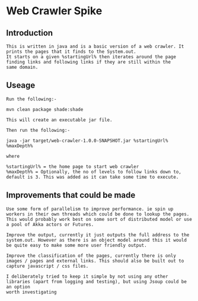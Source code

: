 # Web Crawler Spike

## Introduction

    This is written in java and is a basic version of a web crawler. It prints the pages that it finds to the System.out.
    It starts on a given %startingUrl% then iterates around the page finding links and following links if they are still within the
    same domain.

## Useage

    Run the following:-

    mvn clean package shade:shade

    This will create an executable jar file.

    Then run the following:-

    java -jar target/web-crawler-1.0.0-SNAPSHOT.jar %startingUrl% %maxDepth%

    where

    %startingUrl% = the home page to start web crawler
    %maxDepth% = Optionally, the no of levels to follow links down to, default is 3. This was added as it can take some time to execute.

## Improvements that could be made

    Use some form of parallelism to improve performance. ie spin up workers in their own threads which could be done to lookup the pages.
    This would probably work best on some sort of distributed model or use a pool of Akka actors or Futures.

    Improve the output, currently it just outputs the full address to the system.out. However as there is an object model around this it would
    be quite easy to make some more user friendly output.

    Improve the classification of the pages, currently there is only images / pages and external links. This should also be built out to
    capture javascript / css files.

    I deliberately tried to keep it simple by not using any other libraries (apart from logging and testing), but using Jsoup could be an option
    worth investigating